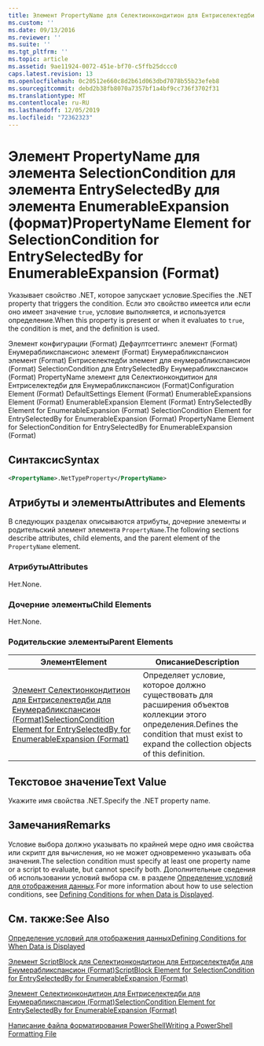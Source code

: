 ```yaml
---
title: Элемент PropertyName для Селектионкондитион для Ентриселектедби для Енумерабликспансион (Format) | Документация Майкрософт
ms.custom: ''
ms.date: 09/13/2016
ms.reviewer: ''
ms.suite: ''
ms.tgt_pltfrm: ''
ms.topic: article
ms.assetid: 9ae11924-0072-451e-bf70-c5ffb25dccc0
caps.latest.revision: 13
ms.openlocfilehash: 0c20512e660c8d2b61d063dbd7078b55b23efeb8
ms.sourcegitcommit: debd2b38fb8070a7357bf1a4bf9cc736f3702f31
ms.translationtype: MT
ms.contentlocale: ru-RU
ms.lasthandoff: 12/05/2019
ms.locfileid: "72362323"
---
```

# <a name="propertyname-element-for-selectioncondition-for-entryselectedby-for-enumerableexpansion-format"></a><span data-ttu-id="172dd-102">Элемент PropertyName для элемента SelectionCondition для элемента EntrySelectedBy для элемента EnumerableExpansion (формат)</span><span class="sxs-lookup"><span data-stu-id="172dd-102">PropertyName Element for SelectionCondition for EntrySelectedBy for EnumerableExpansion (Format)</span></span>

<span data-ttu-id="172dd-103">Указывает свойство .NET, которое запускает условие.</span><span class="sxs-lookup"><span data-stu-id="172dd-103">Specifies the .NET property that triggers the condition.</span></span> <span data-ttu-id="172dd-104">Если это свойство имеется или если оно имеет значение `true`, условие выполняется, и используется определение.</span><span class="sxs-lookup"><span data-stu-id="172dd-104">When this property is present or when it evaluates to `true`, the condition is met, and the definition is used.</span></span>

<span data-ttu-id="172dd-105">Элемент конфигурации (Format) Дефаултсеттингс элемент (Format) Енумерабликспансионс элемент (Format) Енумерабликспансион элемент (Format) Ентриселектедби элемент для енумерабликспансион (Format) SelectionCondition для EntrySelectedBy Енумерабликспансион (Format) PropertyName элемент для Селектионкондитион для Ентриселектедби для Енумерабликспансион (Format)</span><span class="sxs-lookup"><span data-stu-id="172dd-105">Configuration Element (Format) DefaultSettings Element (Format) EnumerableExpansions Element (Format) EnumerableExpansion Element (Format) EntrySelectedBy Element for EnumerableExpansion (Format) SelectionCondition Element for EntrySelectedBy for EnumerableExpansion (Format) PropertyName Element for SelectionCondition for EntrySelectedBy for EnumerableExpansion (Format)</span></span>

## <a name="syntax"></a><span data-ttu-id="172dd-106">Синтаксис</span><span class="sxs-lookup"><span data-stu-id="172dd-106">Syntax</span></span>

```xml
<PropertyName>.NetTypeProperty</PropertyName>
```

## <a name="attributes-and-elements"></a><span data-ttu-id="172dd-107">Атрибуты и элементы</span><span class="sxs-lookup"><span data-stu-id="172dd-107">Attributes and Elements</span></span>

<span data-ttu-id="172dd-108">В следующих разделах описываются атрибуты, дочерние элементы и родительский элемент элемента `PropertyName`.</span><span class="sxs-lookup"><span data-stu-id="172dd-108">The following sections describe attributes, child elements, and the parent element of the `PropertyName` element.</span></span>

### <a name="attributes"></a><span data-ttu-id="172dd-109">Атрибуты</span><span class="sxs-lookup"><span data-stu-id="172dd-109">Attributes</span></span>

<span data-ttu-id="172dd-110">Нет.</span><span class="sxs-lookup"><span data-stu-id="172dd-110">None.</span></span>

### <a name="child-elements"></a><span data-ttu-id="172dd-111">Дочерние элементы</span><span class="sxs-lookup"><span data-stu-id="172dd-111">Child Elements</span></span>

<span data-ttu-id="172dd-112">Нет.</span><span class="sxs-lookup"><span data-stu-id="172dd-112">None.</span></span>

### <a name="parent-elements"></a><span data-ttu-id="172dd-113">Родительские элементы</span><span class="sxs-lookup"><span data-stu-id="172dd-113">Parent Elements</span></span>

|<span data-ttu-id="172dd-114">Элемент</span><span class="sxs-lookup"><span data-stu-id="172dd-114">Element</span></span>|<span data-ttu-id="172dd-115">Описание</span><span class="sxs-lookup"><span data-stu-id="172dd-115">Description</span></span>|
|-------------|-----------------|
|[<span data-ttu-id="172dd-116">Элемент Селектионкондитион для Ентриселектедби для Енумерабликспансион (Format)</span><span class="sxs-lookup"><span data-stu-id="172dd-116">SelectionCondition Element for EntrySelectedBy for EnumerableExpansion (Format)</span></span>](./selectioncondition-element-for-entryselectedby-for-enumerableexpansion-format.md)|<span data-ttu-id="172dd-117">Определяет условие, которое должно существовать для расширения объектов коллекции этого определения.</span><span class="sxs-lookup"><span data-stu-id="172dd-117">Defines the condition that must exist to expand the collection objects of this definition.</span></span>|

## <a name="text-value"></a><span data-ttu-id="172dd-118">Текстовое значение</span><span class="sxs-lookup"><span data-stu-id="172dd-118">Text Value</span></span>

<span data-ttu-id="172dd-119">Укажите имя свойства .NET.</span><span class="sxs-lookup"><span data-stu-id="172dd-119">Specify the .NET property name.</span></span>

## <a name="remarks"></a><span data-ttu-id="172dd-120">Замечания</span><span class="sxs-lookup"><span data-stu-id="172dd-120">Remarks</span></span>

<span data-ttu-id="172dd-121">Условие выбора должно указывать по крайней мере одно имя свойства или скрипт для вычисления, но не может одновременно указывать оба значения.</span><span class="sxs-lookup"><span data-stu-id="172dd-121">The selection condition must specify at least one property name or a script to evaluate, but cannot specify both.</span></span> <span data-ttu-id="172dd-122">Дополнительные сведения об использовании условий выбора см. в разделе [Определение условий для отображения данных](./defining-conditions-for-displaying-data.md).</span><span class="sxs-lookup"><span data-stu-id="172dd-122">For more information about how to use selection conditions, see [Defining Conditions for when Data is Displayed](./defining-conditions-for-displaying-data.md).</span></span>

## <a name="see-also"></a><span data-ttu-id="172dd-123">См. также:</span><span class="sxs-lookup"><span data-stu-id="172dd-123">See Also</span></span>

[<span data-ttu-id="172dd-124">Определение условий для отображения данных</span><span class="sxs-lookup"><span data-stu-id="172dd-124">Defining Conditions for When Data is Displayed</span></span>](./defining-conditions-for-displaying-data.md)

[<span data-ttu-id="172dd-125">Элемент ScriptBlock для Селектионкондитион для Ентриселектедби для Енумерабликспансион (Format)</span><span class="sxs-lookup"><span data-stu-id="172dd-125">ScriptBlock Element for SelectionCondition for EntrySelectedBy for EnumerableExpansion (Format)</span></span>](./scriptblock-element-for-selectioncondition-for-entryselectedby-for-enumerableexpansion-format.md)

[<span data-ttu-id="172dd-126">Элемент Селектионкондитион для Ентриселектедби для Енумерабликспансион (Format)</span><span class="sxs-lookup"><span data-stu-id="172dd-126">SelectionCondition Element for EntrySelectedBy for EnumerableExpansion (Format)</span></span>](./selectioncondition-element-for-entryselectedby-for-enumerableexpansion-format.md)

[<span data-ttu-id="172dd-127">Написание файла форматирования PowerShell</span><span class="sxs-lookup"><span data-stu-id="172dd-127">Writing a PowerShell Formatting File</span></span>](./writing-a-powershell-formatting-file.md)
